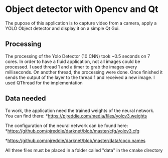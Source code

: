 # Object detector with Opencv and Qt

The pupose of this application is to capture video from a camera, apply a YOLO Object detector and display it on a simple Qt Gui.

## Processing

The processing of the Yolo Detector (10 CNN) took ~0.5 seconds on 7 cores. In order to have a fluid application, not all images could be processed. I used thread 1 and a timer to grab the images every milliseconds.
On another thread, the processing were done. Once finished it sends the output of the layer to the thread 1 and received a new image. I used QThread for the implementation

## Data needed

To work, the application need the trained weights of the neural network. You can find there:
*https://pjreddie.com/media/files/yolov3.weights

The configuration of the neural network can be found here:
*https://github.com/pjreddie/darknet/blob/master/cfg/yolov3.cfg


*https://github.com/pjreddie/darknet/blob/master/data/coco.names

All three files must be placed in a folder called "data" in the cmake directory
